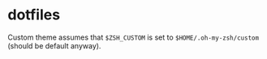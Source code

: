 # dotfiles

Custom theme assumes that ```$ZSH_CUSTOM``` is set to ```$HOME/.oh-my-zsh/custom``` (should be default anyway).
